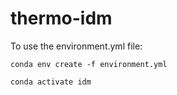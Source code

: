 # thermo-idm

To use the environment.yml file: 

`conda env create -f environment.yml` 

`conda activate idm` 
